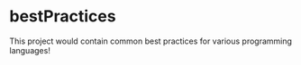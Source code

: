 # bestPractices
This project would contain common best practices for various programming languages!
